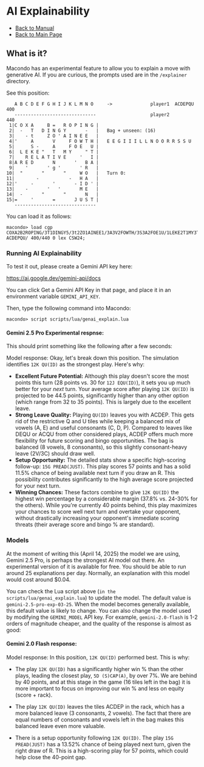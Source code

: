 # AI Explainability

- [Back to Manual](/macondo/manual)
- [Back to Main Page](/macondo)

## What is it?

Macondo has an experimental feature to allow you to explain a move with generative AI. If you are curious, the prompts used are in the `/explainer` directory.

See this position:

```
   A B C D E F G H I J K L M N O     ->              player1  ACDEPQU  400
   ------------------------------                    player2           440
 1|C O X A     B =   R O P I N G |
 2|  -   T   D I N G Y       -   |   Bag + unseen: (16)
 3|    - t     Z O ' A I N E E   |
 4|'     A       V     F O W T H |   E E G I I I L L N O O R R S S U
 5|      S -     A     F O E   U |
 6|  L E K E "   T   M Y     " T |
 7|    R E L A T I V E     '   I |
 8|A R E D       N       '   B A |
 9|    '       ' g '       ' R   |
10|  "       "       "     W O   |   Turn 0:
11|        -           -   H A   |
12|'     -       '       - I D ' |
13|    -       '   '       M E   |
14|  -       "       "       N   |
15|=     '       =       J U S T |
   ------------------------------
```

You can load it as follows:

```
macondo> load cgp COXA2B2ROPING/3T1DINGY5/3t2ZO1AINEE1/3A3V2FOWTH/3S3A2FOE1U/1LEKE2T1MY3T/2RELATIVE4I/ARED3N5BA/7g5R1/12WO1/12HA1/12ID1/12ME1/13N1/11JUST ACDEPQU/ 400/440 0 lex CSW24;
```

### Running AI Explainability

To test it out, please create a Gemini API key here:

https://ai.google.dev/gemini-api/docs

You can click Get a Gemini API Key in that page, and place it in an environment variable `GEMINI_API_KEY`.

Then, type the following command into Macondo:

```
macondo> script scripts/lua/genai_explain.lua
```

#### Gemini 2.5 Pro Experimental respnse:

This should print something like the following after a few seconds:

Model response: Okay, let's break down this position. The simulation identifies `12K QU(ID)` as the strongest play. Here's why:

*   **Excellent Future Potential:** Although this play doesn't score the most points this turn (28 points vs. 30 for `12J EQU(ID)`), it sets you up much better for your *next* turn. Your average score after playing `12K QU(ID)` is projected to be 44.5 points, significantly higher than any other option (which range from 32 to 35 points). This is largely due to the excellent leave.
*   **Strong Leave Quality:** Playing `QU(ID)` leaves you with ACDEP. This gets rid of the restrictive Q and U tiles while keeping a balanced mix of vowels (A, E) and useful consonants (C, D, P). Compared to leaves like DEQU or ACQU from other considered plays, ACDEP offers much more flexibility for future scoring and bingo opportunities. The bag is balanced (8 vowels, 8 consonants), so this slightly consonant-heavy leave (2V/3C) should draw well.
*   **Setup Opportunity:** The detailed stats show a specific high-scoring follow-up: `15G PREAD(JUST)`. This play scores 57 points and has a solid 11.5% chance of being available next turn if you draw an R. This possibility contributes significantly to the high average score projected for your next turn.
*   **Winning Chances:** These factors combine to give `12K QU(ID)` the highest win percentage by a considerable margin (37.8% vs. 24-30% for the others). While you're currently 40 points behind, this play maximizes your chances to score well next turn and overtake your opponent, without drastically increasing your opponent's immediate scoring threats (their average score and bingo % are standard).

### Models

At the moment of writing this (April 14, 2025) the model we are using, Gemini 2.5 Pro, is perhaps the strongest AI model out there. An experimental version of it is available for free. You should be able to run around 25 explanations per day. Normally, an explanation with this model would cost around $0.04.

You can check the Lua script above (`in the scripts/lua/genai_explain.lua`) to update the model. The default value is `gemini-2.5-pro-exp-03-25`. When the model becomes generally available, this default value is likely to change. You can also change the model used by modifying the `GEMINI_MODEL` API key. For example, `gemini-2.0-flash` is 1-2 orders of magnitude cheaper, and the quality of the response is almost as good:

#### Gemini 2.0 Flash response:

Model response: In this position, `12K QU(ID)` performed best. This is why:

*   The play `12K QU(ID)` has a significantly higher win % than the other plays, leading the closest play, `5D (S)CAP(A)`, by over 7%. We are behind by 40 points, and at this stage in the game (16 tiles left in the bag) it is more important to focus on improving our win % and less on equity (score + rack).

*   The play `12K QU(ID)` leaves the tiles ACDEP in the rack, which has a more balanced leave (3 consonants, 2 vowels). The fact that there are equal numbers of consonants and vowels left in the bag makes this balanced leave even more valuable.

*   There is a setup opportunity following `12K QU(ID)`. The play `15G PREAD(JUST)` has a 13.52% chance of being played next turn, given the right draw of R. This is a high-scoring play for 57 points, which could help close the 40-point gap.